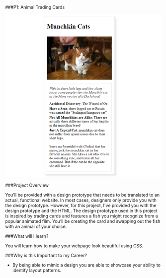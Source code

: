 ###P1: Animal Trading Cards

![Result](https://github.com/fido93/Animal-Trading-Cards/blob/master/result.png)

###Project Overview

You'll be provided with a design prototype that needs to be translated to an actual, functional website. In most cases, designers only provide you with the design prototype. However, for this project, I've provided you with the design prototype and the HTML. The design prototype used in this project is inspired by trading cards and features a fish you might recognize from a popular animated film. You’ll be creating the card and swapping out the fish with an animal of your choice.

###What will I learn?

You will learn how to make your webpage look beautiful using CSS.

###Why is this Important to my Career?

- By being able to mimic a design you are able to showcase your ability to identify layout patterns.
